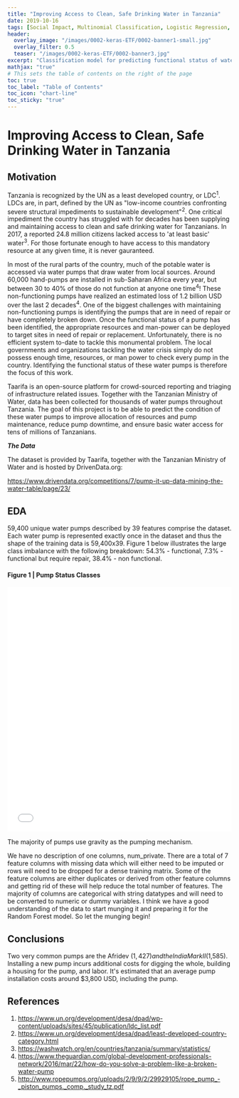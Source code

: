 ```yaml
---
title: "Improving Access to Clean, Safe Drinking Water in Tanzania"
date: 2019-10-16
tags: [Social Impact, Multinomial Classification, Logistic Regression, Random Forest]
header:
  overlay_image: "/images/0002-keras-ETF/0002-banner1-small.jpg"
  overlay_filter: 0.5
  teaser: "/images/0002-keras-ETF/0002-banner3.jpg"
excerpt: "Classification model for predicting functional status of water pumps in Tanzania."
mathjax: "true"
# This sets the table of contents on the right of the page
toc: true
toc_label: "Table of Contents"
toc_icon: "chart-line"
toc_sticky: "true"
---
```


# Improving Access to Clean, Safe Drinking Water in Tanzania

## Motivation
Tanzania is recognized by the UN as a least developed country, or LDC<sup>1</sup>. LDCs are, in part, defined by the UN as "low-income countries confronting severe structural impediments to sustainable development"<sup>2</sup>. One critical impediment the country has struggled with for decades has been supplying and maintaining access to clean and safe drinking water for Tanzanians. In 2017, a reported 24.8 million citizens lacked access to 'at least basic' water<sup>3</sup>. For those fortunate enough to have access to this mandatory resource at any given time, it is never gauranteed.

In most of the rural parts of the country, much of the potable water is accessed via water pumps that draw water from local sources. Around 60,000 hand-pumps are installed in sub-Saharan Africa every year, but between 30 to 40% of those do not function at anyone one time<sup>4</sup>! These non-functioning pumps have realized an estimated loss of 1.2 billion USD over the last 2 decades<sup>4</sup>. One of the biggest challenges with maintaining non-functioning pumps is identifying the pumps that are in need of repair or have completely broken down. Once the functional status of a pump has been identified, the appropriate resources and man-power can be deployed to target sites in need of repair or replacement. Unfortunately, there is no efficient system to-date to tackle this monumental problem. The local governments and organizations tackling the water crisis simply do not possess enough time, resources, or man power to check every pump in the country. Identifying the functional status of these water pumps is therefore the focus of this work.

Taarifa is an open-source platform for crowd-sourced reporting and triaging of infrastructure related issues. Together with the Tanzanian Ministry of Water, data has been collected for thousands of water pumps throughout Tanzania. The goal of this project is to be able to predict the condition of these water pumps to improve allocation of resources and pump maintenance, reduce pump downtime, and ensure basic water access for tens of millions of Tanzanians.

***The Data***

The dataset is provided by Taarifa, together with the Tanzanian Ministry of Water and is hosted by DrivenData.org:

https://www.drivendata.org/competitions/7/pump-it-up-data-mining-the-water-table/page/23/

## EDA
59,400 unique water pumps described by 39 features comprise the dataset. Each water pump is represented exactly once in the dataset and thus the shape of the training data is 59,400x39. Figure 1 below illustrates the large class imbalance with the following breakdown: 54.3% - functional, 7.3% - functional but require repair, 38.4% - non functional.

#### Figure 1 | Pump Status Classes
<script src="https://cdn.plot.ly/plotly-latest.min.js"></script>
<iframe width="100%" height="550" frameborder="0" scrolling="no" src="/images/0005-water-tanzania/pump-conditions.html"></iframe>

The majority of pumps use gravity as the pumping mechanism. 

We have no description of one columns, num_private. There are a total of 7 feature columns with missing data which will either need to be imputed or rows will need to be dropped for a dense training matrix. Some of the feature columns are either duplicates or derived from other feature columns and getting rid of these will help reduce the total number of features. The majority of columns are categorical with string datatypes and will need to be converted to numeric or dummy variables. I think we have a good understanding of the data to start munging it and preparing it for the Random Forest model. So let the munging begin!

## Conclusions
Two very common pumps are the Afridev ($1,427) and the India Mark II ($1,585). Installing a new pump incurs additional costs for digging the whole, building a housing for the pump, and labor. It's estimated that an average pump installation costs around $3,800 USD, including the pump. 



## References

1. https://www.un.org/development/desa/dpad/wp-content/uploads/sites/45/publication/ldc_list.pdf
2. https://www.un.org/development/desa/dpad/least-developed-country-category.html
3. https://washwatch.org/en/countries/tanzania/summary/statistics/
4. https://www.theguardian.com/global-development-professionals-network/2016/mar/22/how-do-you-solve-a-problem-like-a-broken-water-pump
5. http://www.ropepumps.org/uploads/2/9/9/2/29929105/rope_pump_-_piston_pumps._comp._study_tz.pdf